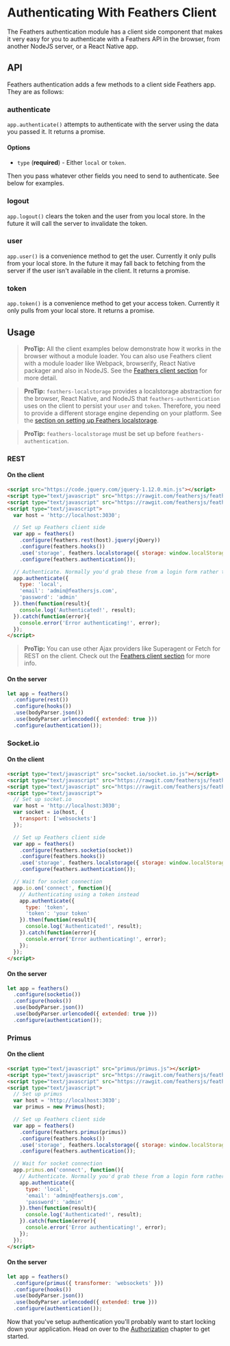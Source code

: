 # Authenticating With Feathers Client

The Feathers authentication module has a client side component that makes it very easy for you to authenticate with a Feathers API in the browser, from another NodeJS server, or a React Native app.

## API

Feathers authentication adds a few methods to a client side Feathers app. They are as follows:

### authenticate

`app.authenticate()` attempts to authenticate with the server using the data you passed it. It returns a promise.

#### Options

- `type` (**required**) - Either `local` or `token`.

Then you pass whatever other fields you need to send to authenticate. See below for examples.

### logout

`app.logout()` clears the token and the user from you local store. In the future it will call the server to invalidate the token.

### user

`app.user()` is a convenience method to get the user. Currently it only pulls from your local store. In the future it may fall back to fetching from the server if the user isn't available in the client. It returns a promise.

### token

`app.token()` is a convenience method to get your access token. Currently it only pulls from your local store. It returns a promise.

## Usage

> **ProTip:** All the client examples below demonstrate how it works in the browser without a module loader. You can also use Feathers client with a module loader like Webpack, browserify, React Native packager and also in NodeJS. See the [Feathers client section](../clients/readme.md) for more detail.

<!-- -->

> **ProTip:** `feathers-localstorage` provides a localstorage abstraction for the browser, React Native, and NodeJS that `feathers-authentication` uses on the client to persist your `user` and `token`. Therefore, you need to provide a different storage engine depending on your platform. See the [section on setting up Feathers localstorage](../databases/localstorage.md).

<!-- -->

> **ProTip:** `feathers-localstorage` must be set up before `feathers-authentication`.

### REST

#### On the client

```html
<script src="https://code.jquery.com/jquery-1.12.0.min.js"></script>
<script type="text/javascript" src="https://rawgit.com/feathersjs/feathers-client/master/dist/feathers.js"></script>
<script type="text/javascript" src="https://rawgit.com/feathersjs/feathers-localstorage/master/dist/localstorage.js"></script>
<script type="text/javascript">
  var host = 'http://localhost:3030';

  // Set up Feathers client side
  var app = feathers()
    .configure(feathers.rest(host).jquery(jQuery))
    .configure(feathers.hooks())
    .use('storage', feathers.localstorage({ storage: window.localStorage }))
    .configure(feathers.authentication());

  // Authenticate. Normally you'd grab these from a login form rather than hard coding them
  app.authenticate({
    type: 'local',
    'email': 'admin@feathersjs.com',
    'password': 'admin'
  }).then(function(result){
    console.log('Authenticated!', result);
  }).catch(function(error){
    console.error('Error authenticating!', error);
  });
</script>
```

> **ProTip:** You can use other Ajax providers like Superagent or Fetch for REST on the client. Check out the [Feathers client section](../clients/feathers.md) for more info.

#### On the server

```js
let app = feathers()
  .configure(rest())
  .configure(hooks())
  .use(bodyParser.json())
  .use(bodyParser.urlencoded({ extended: true }))
  .configure(authentication());
```

### Socket.io

#### On the client

```html
<script type="text/javascript" src="socket.io/socket.io.js"></script>
<script type="text/javascript" src="https://rawgit.com/feathersjs/feathers-client/master/dist/feathers.js"></script>
<script type="text/javascript" src="https://rawgit.com/feathersjs/feathers-localstorage/master/dist/localstorage.js"></script>
<script type="text/javascript">
  // Set up socket.io
  var host = 'http://localhost:3030';
  var socket = io(host, {
    transport: ['websockets']
  });

  // Set up Feathers client side
  var app = feathers()
    .configure(feathers.socketio(socket))
    .configure(feathers.hooks())
    .use('storage', feathers.localstorage({ storage: window.localStorage }))
    .configure(feathers.authentication());

  // Wait for socket connection
  app.io.on('connect', function(){
    // Authenticating using a token instead
    app.authenticate({
      type: 'token',
      'token': 'your token'
    }).then(function(result){
      console.log('Authenticated!', result);
    }).catch(function(error){
      console.error('Error authenticating!', error);
    });
  });
</script>
```

#### On the server

```js
let app = feathers()
  .configure(socketio())
  .configure(hooks())
  .use(bodyParser.json())
  .use(bodyParser.urlencoded({ extended: true }))
  .configure(authentication());
```

### Primus

#### On the client

```html
<script type="text/javascript" src="primus/primus.js"></script>
<script type="text/javascript" src="https://rawgit.com/feathersjs/feathers-client/master/dist/feathers.js"></script>
<script type="text/javascript" src="https://rawgit.com/feathersjs/feathers-localstorage/master/dist/localstorage.js"></script>
<script type="text/javascript">
  // Set up primus
  var host = 'http://localhost:3030';
  var primus = new Primus(host);

  // Set up Feathers client side
  var app = feathers()
    .configure(feathers.primus(primus))
    .configure(feathers.hooks())
    .use('storage', feathers.localstorage({ storage: window.localStorage }))
    .configure(feathers.authentication());

  // Wait for socket connection
  app.primus.on('connect', function(){
    // Authenticate. Normally you'd grab these from a login form rather than hard-coding them
    app.authenticate({
      type: 'local',
      'email': 'admin@feathersjs.com',
      'password': 'admin'
    }).then(function(result){
      console.log('Authenticated!', result);
    }).catch(function(error){
      console.error('Error authenticating!', error);
    });
  });
</script>
```

#### On the server

```js
let app = feathers()
  .configure(primus({ transformer: 'websockets' }))
  .configure(hooks())
  .use(bodyParser.json())
  .use(bodyParser.urlencoded({ extended: true }))
  .configure(authentication());
```

Now that you've setup authentication you'll probably want to start locking down your application. Head on over to the [Authorization](../authorization/readme.md) chapter to get started.
